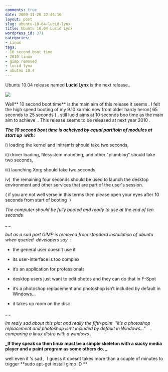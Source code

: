 ```yaml
---
comments: true
date: 2009-11-20 22:44:16
layout: post
slug: ubuntu-10-04-lucid-lynx
title: Ubuntu 10.04 Lucid Lynx
wordpress_id: 371
categories:
- Linux
tags:
- 10 second boot time
- 2010 linux
- gimp removed
- lucid lynx
- ubutnu 10.4
---
```


Ubuntu 10.04 release named **Lucid Lynx** is the next release..

[![](http://karthikselvakumar.files.wordpress.com/2009/11/2703706484_efd98da0bc.jpg?w=300)](http://karthikselvakumar.files.wordpress.com/2009/11/2703706484_efd98da0bc.jpg)

Well** 10 second boot time** is the main aim of this release it seems . I felt the high speed booting of my 9.10 karmic now from older hardy heron( 65 seconds to 25 seconds ) . still lucid aims at 10 seconds boo time as the main aim to achieve  . This release seems to be released at next year 2010 .

**_The 10 second boot time is acheived by equal partitoin of modules at start up  with:_**

i) loading the kernel and initramfs should take two seconds,

ii) driver loading, filesystem mounting, and other "plumbing" should take two seconds,

iii) launching Xorg should take two seconds

iv)  the remaining four seconds should be used to launch the desktop environment and other services that are part of the user's session.

( if you are not well verse in this terms then please open your eyes after 10 seconds from start of booting  )

_The computer should be fully booted and ready to use at the end of ten seconds_

_
_

_but as a sad part GIMP is removed from standard installation of ubuntu  when queried  developers say  :_



	
  * the general user doesn’t use it

	
  * its user-interface is too complex

	
  * it’s an application for professionals

	
  * desktop users just want to edit photos and they can do that in F-Spot

	
  * it’s a photoshop replacement and photoshop isn’t included by default in Windows…

	
  * it takes up room on the disc


_
_

_Im realy sad about this plot and really the fifth point  "it’s a photoshop replacement and photoshop isn’t included by default in Windows…"    . comparing a linux distro with a windows ._

**_If they speak so then linux must be a simple skeleton with a sucky media player and a paint program as some others do. _**

well even it 's sad ,  I guess it doesnt takes more than a couple of minutes to trigger **sudo apt-get install gimp :D
**

